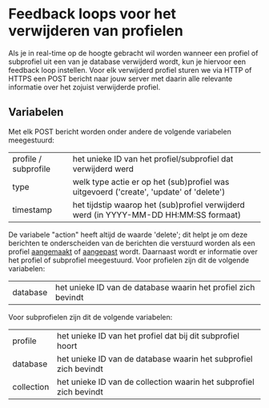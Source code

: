 # Feedback loops voor het verwijderen van profielen

Als je in real-time op de hoogte gebracht wil worden wanneer een
profiel of subprofiel uit een van je database verwijderd wordt,
kun je hiervoor een feedback loop instellen.
Voor elk verwijderd profiel sturen we via HTTP of HTTPS een POST bericht naar jouw
server met daarin alle relevante informatie over het zojuist verwijderde profiel.

## Variabelen

Met elk POST bericht worden onder andere de volgende variabelen meegestuurd:

<table>
    <tr>
        <td>profile / subprofile</td>
        <td>het unieke ID van het profiel/subprofiel dat verwijderd werd</td>
    </tr>
    <tr>
        <td>type</td>
        <td>welk type actie er op het (sub)profiel was uitgevoerd ('create', 'update' of 'delete')</td>
    </tr>
    <tr>
        <td>timestamp</td>
        <td>het tijdstip waarop het (sub)profiel verwijderd werd (in YYYY-MM-DD HH:MM:SS formaat)</td>
    </tr>
</table>

De variabele "action" heeft altijd de waarde 'delete'; dit helpt je om deze
berichten te onderscheiden van de berichten die verstuurd worden als een
profiel [aangemaakt](feedback-creates) of [aangepast](feedback-updates) wordt.
Daarnaast wordt er informatie over het profiel of subprofiel meegestuurd. Voor profielen zijn dit de volgende variabelen:

<table>
    <tr>
        <td>database</td>
        <td>het unieke ID van de database waarin het profiel zich bevindt</td>
    </tr>
</table>

Voor subprofielen zijn dit de volgende variabelen:

<table>
    <tr>
        <td>profile</td>
        <td>het unieke ID van het profiel dat bij dit subprofiel hoort</td>
    </tr>
    <tr>
        <td>database</td>
        <td>het unieke ID van de database waarin het subprofiel zich bevindt</td>
    </tr>
    <tr>
        <td>collection</td>
        <td>het unieke ID van de collection waarin het subprofiel zich bevindt</td>
    </tr>
</table>
